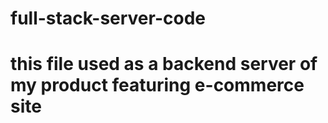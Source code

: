# full-stack-server-code
# this file used as a backend server of my product featuring e-commerce site
